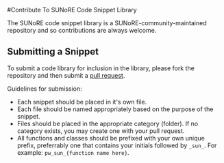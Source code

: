 #Contribute To SUNoRE Code Snippet Library

The SUNoRE code snippet library is a SUNoRE-community-maintained repository and so contributions are always welcome.

## Submitting a Snippet

To submit a code library for inclusion in the library, please fork the repository and then submit a [pull request](https://help.github.com/articles/using-pull-requests/).

Guidelines for submission:

- Each snippet should be placed in it's own file.
- Each file should be named appropriately based on the purpose of the snippet.
- Files should be placed in the appropriate category (folder). If no category exists, you may create one with your pull request.
- All functions and classes should be prefixed with your own unique prefix, preferrably one that contains your initials followed by `_sun_`. For example: `pw_sun_{function name here}`.
